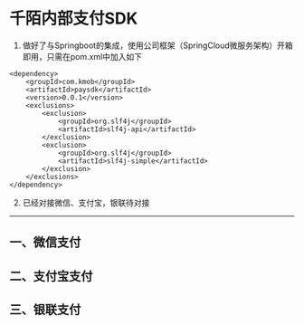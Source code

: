 # 千陌内部支付SDK
1. 做好了与Springboot的集成，使用公司框架（SpringCloud微服务架构）开箱即用，只需在pom.xml中加入如下
```
<dependency>
	<groupId>com.kmob</groupId>
	<artifactId>paysdk</artifactId>
	<version>0.0.1</version>
	<exclusions>
		<exclusion>
			<groupId>org.slf4j</groupId>
			<artifactId>slf4j-api</artifactId>
		</exclusion>
		<exclusion>
			<groupId>org.slf4j</groupId>
			<artifactId>slf4j-simple</artifactId>
		</exclusion>
	</exclusions>
</dependency>
```

2. 已经对接微信、支付宝，银联待对接
---

## 一、微信支付

## 二、支付宝支付

## 三、银联支付